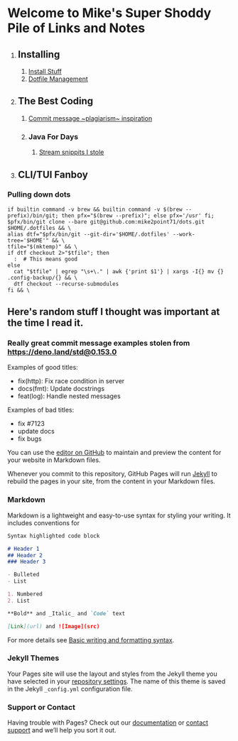 # Welcome to Mike's Super Shoddy Pile of Links and Notes

1. ## Installing
    1. [Install Stuff](./install-notes.html)
    1. [Dotfile Management](./dotfile-stuff.html)
1. ## The Best Coding
    1. [Commit message ~plagiarism~ inspiration](./committing-good.html)
    1. ### Java For Days
        1. [Stream snippits I stole](stream-cheatsheet.html)
1. ## CLI/TUI Fanboy





### Pulling down dots

```shell
if builtin command -v brew && builtin command -v $(brew --prefix)/bin/git; then pfx="$(brew --prefix)"; else pfx='/usr' fi;
$pfx/bin/git clone --bare git@github.com:mike2point71/dots.git $HOME/.dotfiles && \
alias dtf="$pfx/bin/git --git-dir='$HOME/.dotfiles' --work-tree='$HOME'" && \
tfile="$(mktemp)" && \
if dtf checkout 2>"$tfile"; then
  :  # This means good
else
  cat "$tfile" | egrep "\s+\." | awk {'print $1'} | xargs -I{} mv {} .config-backup/{} && \
  dtf checkout --recurse-submodules
fi && \
```

## Here's random stuff I thought was important at the time I read it.

### Really great commit message examples stolen from <https://deno.land/std@0.153.0>

Examples of good titles:

* fix(http): Fix race condition in server
* docs(fmt): Update docstrings
* feat(log): Handle nested messages

Examples of bad titles:

* fix #7123
* update docs
* fix bugs



You can use the [editor on GitHub](https://github.com/mike2point71/mike2point71.github.io/edit/main/README.md) to maintain and preview the content for your website in Markdown files.

Whenever you commit to this repository, GitHub Pages will run [Jekyll](https://jekyllrb.com/) to rebuild the pages in your site, from the content in your Markdown files.

### Markdown

Markdown is a lightweight and easy-to-use syntax for styling your writing. It includes conventions for

```markdown
Syntax highlighted code block

# Header 1
## Header 2
### Header 3

- Bulleted
- List

1. Numbered
2. List

**Bold** and _Italic_ and `Code` text

[Link](url) and ![Image](src)
```

For more details see [Basic writing and formatting syntax](https://docs.github.com/en/github/writing-on-github/getting-started-with-writing-and-formatting-on-github/basic-writing-and-formatting-syntax).

### Jekyll Themes

Your Pages site will use the layout and styles from the Jekyll theme you have selected in your [repository settings](https://github.com/mike2point71/mike2point71.github.io/settings/pages). The name of this theme is saved in the Jekyll `_config.yml` configuration file.

### Support or Contact

Having trouble with Pages? Check out our [documentation](https://docs.github.com/categories/github-pages-basics/) or [contact support](https://support.github.com/contact) and we’ll help you sort it out.
